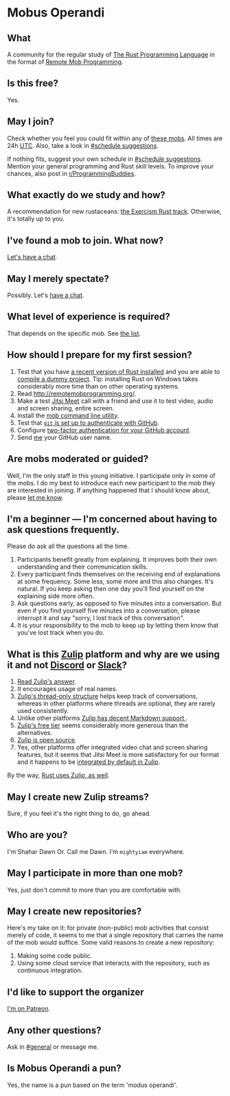 # Mobus Operandi

## What

A community for the regular study of [The Rust Programming Language](https://www.rust-lang.org/) in the format of [Remote Mob Programming](http://remotemobprogramming.org/).

## Is this free?

Yes.

## May I join?

Check whether you feel you could fit within any of [these mobs][mobs].
All times are 24h [UTC](https://en.wikipedia.org/wiki/Coordinated_Universal_Time).
Also, take a look in [#schedule suggestions].

If nothing fits, suggest your own schedule in [#schedule suggestions].
Mention your general programming and Rust skill levels.
To improve your chances, also post in [r/ProgrammingBuddies](https://www.reddit.com/r/ProgrammingBuddies/).

## What exactly do we study and how?

A recommendation for new rustaceans: [the Exercism Rust track](https://exercism.org/tracks/rust).
Otherwise, it's totally up to you.

## I've found a mob to join. What now?

[Let's have a chat][schedule].

## May I merely spectate?

Possibly. Let's [have a chat][schedule].

## What level of experience is required?

That depends on the specific mob.
See [the list][mobs].

## How should I prepare for my first session?

1. Test that you have [a recent version of Rust installed](https://www.rust-lang.org/tools/install) and you are able to [compile a dummy project](https://doc.rust-lang.org/book/ch01-02-hello-world.html). Tip: installing Rust on Windows takes considerably more time than on other operating systems.
1. Read http://remotemobprogramming.org/.
1. Make a test [Jitsi Meet](https://meet.jit.si/) call with a friend and use it to test video, audio and screen sharing, entire screen.
1. Install the [mob command line utility](https://mob.sh/).
1. Test that [`git` is set up to authenticate with GitHub](https://docs.github.com/en/get-started/quickstart/set-up-git).
1. Configure [two-factor authentication for your GitHub account](https://docs.github.com/en/authentication/securing-your-account-with-two-factor-authentication-2fa/about-two-factor-authentication).
1. Send [me][mightyiam-zulip] your GitHub user name.

## Are mobs moderated or guided?

Well, I'm the only staff in this young initiative.
I participate only in some of the mobs.
I do my best to introduce each new participant to the mob they are interested in joining.
If anything happened that I should know about, please [let me know][mightyiam-zulip].

## I'm a beginner — I'm concerned about having to ask questions frequently.

Please do ask all the questions all the time.

1. Participants benefit greatly from explaining.
   It improves both their own understanding and their communication skills.
1. Every participant finds themselves on the receiving end of explanations at some frequency.
   Some less, some more and this also changes. It's natural.
   If you keep asking then one day you'll find yourself on the explaining side more often.
1. Ask questions early, as opposed to five minutes into a conversation.
   But even if you find yourself five minutes into a conversation, please interrupt it and say "sorry, I lost track of this conversation".
1. It is your responsibility to the mob to keep up by letting them know that you've lost track when you do.

## What is this [Zulip](https://zulip.com/) platform and why are we using it and not [Discord](https://discord.com/) or [Slack](https://slack.com/)?

1. [Read Zulip's answer](https://zulip.com/why-zulip/).
1. It encourages usage of real names.
1. [Zulip's thread-only structure](https://zulip.com/help/streams-and-topics) helps keep track of conversations, whereas in other platforms where threads are optional, they are rarely used consistently.
1. Unlike other platforms [Zulip has decent Markdown support ](https://zulip.com/help/format-your-message-using-markdown).
1. [Zulip's free tier](https://zulip.com/plans/) seems considerably more generous than the alternatives.
1. [Zulip is open source](https://github.com/zulip/zulip).
1. Yes, other platforms offer integrated video chat and screen sharing features, but it seems that Jitsi Meet is more satisfactory for our format and it happens to be [integrated by default in Zulip](https://zulip.com/help/start-a-call).

By the way, [Rust uses Zulip, as well](https://rust-lang.zulipchat.com/).

## May I create new Zulip streams?

Sure, if you feel it's the right thing to do, go ahead.

## Who are you?

I'm Shahar Dawn Or. Call me Dawn. I'm `mightyiam` everywhere.

## May I participate in more than one mob?

Yes, just don't commit to more than you are comfortable with.

## May I create new repositories?

Here's my take on it: for private (non-public) mob activities that consist merely of code,
it seems to me that a single repository that carries the name of the mob would suffice.
Some valid reasons to create a new repository:

1. Making some code public.
1. Using some cloud service that interacts with the repository, such as continuous integration.

## I'd like to support the organizer

[I'm on Patreon](https://www.patreon.com/mightyiam).

## Any other questions?

Ask in [#general] or message me.

## Is Mobus Operandi a pun?

Yes, the name is a pun based on the term 'modus operandi'.

[schedule]: https://calendly.com/mightyiam
[mobs]: https://docs.google.com/spreadsheets/d/179UXS_wNR9wPOZyRYb3WD6ZsF7ugdZbpi7uqxygQHD0/edit?usp=sharing
[mightyiam-zulip]: https://mobusoperandi.zulipchat.com/#narrow/pm-with/467090-user467090
[#general]: https://mobusoperandi.zulipchat.com/#narrow/stream/311287
[#schedule suggestions]: https://mobusoperandi.zulipchat.com/#narrow/stream/311246
